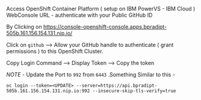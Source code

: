 Access OpenShift Container Platform ( setup on IBM PowerVS - IBM Cloud ) WebConsole URL - authenticate with your Public GitHub ID

By Clicking on https://console-openshift-console.apps.bpradipt-505b.161.156.154.131.nip.io/ 

Click on `github` --> Allow your GitHub handle to authenticate ( grant permissions ) to this OpenShift Cluster.

Copy Login Command --> Display Token --> Copy the token

*NOTE* - Update the Port to `992` from `6443` .Something Similar to this -

`oc login --token=<UPDATE> --server=https://api.bpradipt-505b.161.156.154.131.nip.io:992 --insecure-skip-tls-verify=true`
